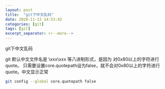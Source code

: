 ```yaml
---
layout: post
title:  "git下中文乱码"
date: 2020-11-12 14:53:42
categories: [git]
tags: [git]
excerpt_separator: <!--more-->
---
```

git下中文乱码
<!--more-->

git 默认中文文件名是 \xxx\xxx 等八进制形式，是因为 对0x80以上的字符进行quote。
只需要设置core.quotepath设为false，就不会对0x80以上的字符进行quote。中文显示正常

```bash
git config --global core.quotepath false
```